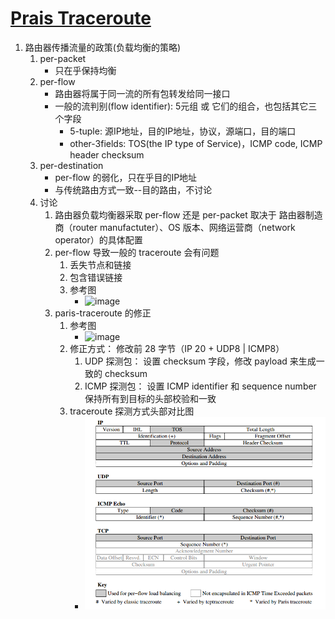 # [Prais Traceroute](https://paris-traceroute.net/about/)
1. 路由器传播流量的政策(负载均衡的策略)
	1. per-packet
		- 只在乎保持均衡
	2. per-flow
		- 路由器将属于同一流的所有包转发给同一接口
		- 一般的流判别(flow identifier): 5元组 或 它们的组合，也包括其它三个字段
			- 5-tuple: 源IP地址，目的IP地址，协议，源端口，目的端口
			- other-3fields: TOS(the IP type of Service)，ICMP code, ICMP header checksum  
	3. per-destination
		- per-flow 的弱化，只在乎目的IP地址
		- 与传统路由方式一致--目的路由，不讨论
	4. 讨论
		1. 路由器负载均衡器采取 per-flow 还是 per-packet 取决于 路由器制造商（router manufactuter）、OS 版本、网络运营商（network operator）的具体配置
		2. per-flow 导致一般的 traceroute 会有问题
			1. 丢失节点和链接
			2. 包含错误链接
			3. 参考图
				- ![image](https://paris-traceroute.net/images/load_balancer.gif)
		3. paris-traceroute 的修正
			1. 参考图
				- ![image](https://paris-traceroute.net/images/traceroute_load_balancers.gif)
			2. 修正方式： 修改前 28 字节（IP 20 + UDP8 | ICMP8）
				1. UDP 探测包： 设置 checksum 字段，修改 payload 来生成一致的 checksum
				2. ICMP 探测包： 设置 ICMP identifier 和 sequence number 保持所有到目标的头部校验和一致 
			3. traceroute 探测方式头部对比图
				- ![image](https://github.com/kimii/notes/blob/master/PAPERS/pics/traceroute-packet-headers-cmp.png)
